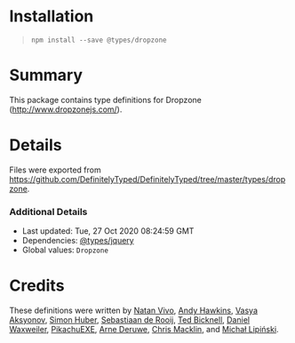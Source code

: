 # Installation
> `npm install --save @types/dropzone`

# Summary
This package contains type definitions for Dropzone (http://www.dropzonejs.com/).

# Details
Files were exported from https://github.com/DefinitelyTyped/DefinitelyTyped/tree/master/types/dropzone.

### Additional Details
 * Last updated: Tue, 27 Oct 2020 08:24:59 GMT
 * Dependencies: [@types/jquery](https://npmjs.com/package/@types/jquery)
 * Global values: `Dropzone`

# Credits
These definitions were written by [Natan Vivo](https://github.com/nvivo), [Andy Hawkins](https://github.com/a904guy/,http://a904guy.com/,http://www.bmbsqd.com), [Vasya Aksyonov](https://github.com/outring), [Simon Huber](https://github.com/renuo), [Sebastiaan de Rooij](https://github.com/Hikariii), [Ted Bicknell](https://github.com/tedbcsgpro), [Daniel Waxweiler](https://github.com/dwaxweiler), [PikachuEXE](https://github.com/PikachuEXE), [Arne Deruwe](https://github.com/arnederuwe), [Chris Macklin](https://github.com/macklin-10x), and [Michał Lipiński](https://github.com/falsyvalues).
